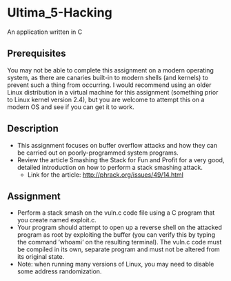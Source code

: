 # Ultima_5-Hacking
An application written in C

## Prerequisites
You may not be able to complete this assignment on a modern operating system, as there are canaries built-in to modern shells (and kernels) to prevent such a thing from occurring. I would recommend using an older Linux distribution in a virtual machine for this assignment (something prior to Linux kernel version 2.4), but you are welcome to attempt this on a modern OS and see if you can get it to work.

## Description
- This assignment focuses on buffer overflow attacks and how they can be carried out on poorly-programmed system programs.
- Review the article Smashing the Stack for Fun and Profit for a very good, detailed introduction on how to perform a stack smashing attack.
  - Link for the article: http://phrack.org/issues/49/14.html

## Assignment
- Perform a stack smash on the vuln.c code file using a C program that you create named exploit.c.
- Your program should attempt to open up a reverse shell on the attacked program as root by exploiting the buffer (you can verify this by typing the command ‘whoami‘ on the resulting terminal). The vuln.c code must be compiled in its own, separate program and must not be altered from its original state.
- Note: when running many versions of Linux, you may need to disable some address randomization.
